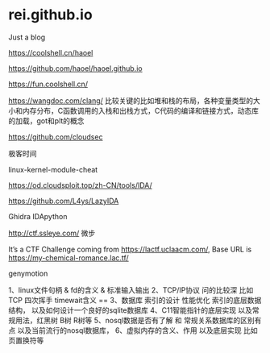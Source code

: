 # rei.github.io
Just a blog

https://coolshell.cn/haoel

https://github.com/haoel/haoel.github.io

https://fun.coolshell.cn/

https://wangdoc.com/clang/
比较关键的比如堆和栈的布局，各种变量类型的大小和内存分布，C函数调用的入栈和出栈方式，C代码的编译和链接方式，动态库的加载，got和plt的概念

https://github.com/cloudsec

极客时间

linux-kernel-module-cheat

https://od.cloudsploit.top/zh-CN/tools/IDA/

https://github.com/L4ys/LazyIDA

Ghidra
IDApython

http://ctf.ssleye.com/
微步

It’s a CTF Challenge coming from https://lactf.uclaacm.com/, Base URL is https://my-chemical-romance.lac.tf/

genymotion


1、linux文件句柄 & fd的含义 & 标准输入输出
2、TCP/IP协议  问的比较深   比如 TCP 四次挥手 timewait含义 ==
3、数据库 索引的设计 性能优化  索引的底层数据结构，  以及如何设计一个良好的sqlite数据库
4、C11智能指针的底层实现 以及常规用法，红黑树 B树 R树等
5、nosql数据是否有了解 和 常规关系数据库的区别有点 以及当前流行的nosql数据库，
6、虚拟内存的含义、作用 以及底层实现 比如页置换符等
